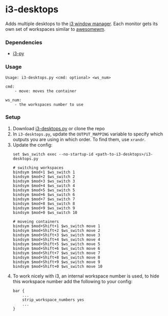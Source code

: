 # i3-desktops

Adds multiple desktops to the [i3 window manager](https://i3wm.org/). Each monitor gets its own set of workspaces similar to [awesomewm](https://awesomewm.org/).

### Dependencies

- [i3-py](https://github.com/ziberna/i3-py)

### Usage

```
Usage: i3-desktops.py <cmd: optional> <ws_num>

cmd:
    - move: moves the container

ws_num:
    - the workspaces number to use
```

### Setup

1. Download [i3-desktops.py](https://raw.githubusercontent.com/ismacaulay/i3-desktops/master/i3-desktops.py) or clone the repo
2. In `i3-desktops.py`, update the `OUTPUT_MAPPING` variable to specify which outputs you are using in which order. To find them, use `xrandr`.
3. Update the config:
    ```
    set $ws_switch exec --no-startup-id <path-to-i3-desktops>/i3-desktops.py

    # switching workspaces
    bindsym $mod+1 $ws_switch 1
    bindsym $mod+2 $ws_switch 2
    bindsym $mod+3 $ws_switch 3
    bindsym $mod+4 $ws_switch 4
    bindsym $mod+5 $ws_switch 5
    bindsym $mod+6 $ws_switch 6
    bindsym $mod+7 $ws_switch 7
    bindsym $mod+8 $ws_switch 8
    bindsym $mod+9 $ws_switch 9
    bindsym $mod+0 $ws_switch 10

    # moveing containers
    bindsym $mod+Shift+1 $ws_switch move 1
    bindsym $mod+Shift+2 $ws_switch move 2
    bindsym $mod+Shift+3 $ws_switch move 3
    bindsym $mod+Shift+4 $ws_switch move 4
    bindsym $mod+Shift+5 $ws_switch move 5
    bindsym $mod+Shift+6 $ws_switch move 6
    bindsym $mod+Shift+7 $ws_switch move 7
    bindsym $mod+Shift+8 $ws_switch move 8
    bindsym $mod+Shift+9 $ws_switch move 9
    bindsym $mod+Shift+0 $ws_switch move 10
    ```
4. To work nicely with i3, an internal workspace number is used, to hide this workspace number add the following to your config:
    ```
    bar {
        ...
        strip_workspace_numbers yes
        ...
    }
    ```
